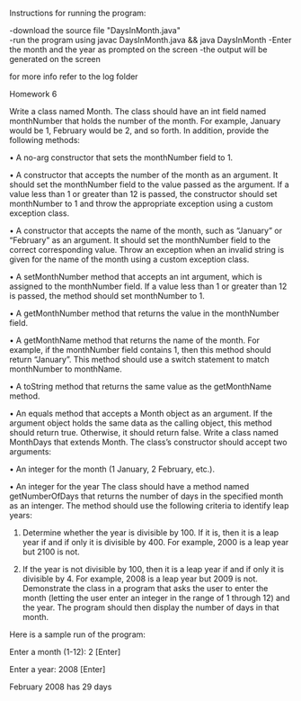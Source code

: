 Instructions for running the program: 

-download the source file "DaysInMonth.java"  
-run the program using javac DaysInMonth.java && java DaysInMonth
-Enter the month and the year as prompted on the screen 
-the output will be generated on the screen

for more info refer to the log folder


Homework 6

Write a class named Month. The class should have an int field named monthNumber that holds the
number of the month. For example, January would be 1, February would be 2, and so forth. In addition,
provide the following methods:

• A no-arg constructor that sets the monthNumber field to 1.

• A constructor that accepts the number of the month as an argument. It should set the monthNumber
field to the value passed as the argument. If a value less than 1 or greater than 12 is passed, the
constructor should set monthNumber to 1 and throw the appropriate exception using a custom
exception class.

• A constructor that accepts the name of the month, such as “January” or “February” as an argument. It
should set the monthNumber field to the correct corresponding value. Throw an exception when an
invalid string is given for the name of the month using a custom exception class.

• A setMonthNumber method that accepts an int argument, which is assigned to the monthNumber
field. If a value less than 1 or greater than 12 is passed, the method should set monthNumber to 1.

• A getMonthNumber method that returns the value in the monthNumber field.

• A getMonthName method that returns the name of the month. For example, if the monthNumber field
contains 1, then this method should return “January”. This method should use a switch statement to
match monthNumber to monthName.

• A toString method that returns the same value as the getMonthName method.

• An equals method that accepts a Month object as an argument. If the argument object holds the same
data as the calling object, this method should return true. Otherwise, it should return false.
Write a class named MonthDays that extends Month. The class’s constructor should accept two
arguments:

• An integer for the month (1 January, 2 February, etc.).

• An integer for the year
The class should have a method named getNumberOfDays that returns the number of days in the specified
month as an intenger. The method should use the following criteria to identify leap years:

1. Determine whether the year is divisible by 100. If it is, then it is a leap year if and if only it is
divisible by 400. For example, 2000 is a leap year but 2100 is not.

2. If the year is not divisible by 100, then it is a leap year if and if only it is divisible by 4. For
example, 2008 is a leap year but 2009 is not.
Demonstrate the class in a program that asks the user to enter the month (letting the user enter an integer
in the range of 1 through 12) and the year. The program should then display the number of days in that
month.

Here is a sample run of the program:

Enter a month (1-12): 2 [Enter]

Enter a year: 2008 [Enter]

February 2008 has 29 days

